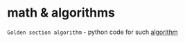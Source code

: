 # math & algorithms 

```Golden section algorithm``` - python code for such [algorithm](https://en.wikipedia.org/wiki/Golden-section_search)
